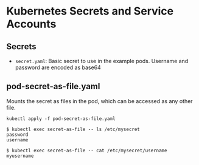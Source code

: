 Kubernetes Secrets and Service Accounts
===

Secrets
---

- `secret.yaml`: Basic secret to use in the example pods. Username and password are encoded as base64

pod-secret-as-file.yaml
---

Mounts the secret as files in the pod, which can be accessed as any other file. 

`kubectl apply -f pod-secret-as-file.yaml`

```
$ kubectl exec secret-as-file -- ls /etc/mysecret       
password
username
```

```
$ kubectl exec secret-as-file -- cat /etc/mysecret/username
myusername
```